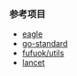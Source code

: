 ### 参考项目

- [eagle](https://github.com/go-eagle/eagle)
- [go-standard](https://github.com/zc2638/go-standard)
- [fufuok/utils](https://github.com/fufuok/utils)
- [lancet](github.com/duke-git/lancet)